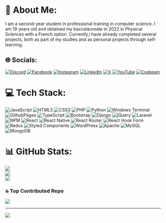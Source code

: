 # 💫 About Me:
I am a second-year student in professional training in computer science. I am 19 years old and obtained my baccalaureate in 2022 in Physical Sciences with a French option. Currently,I have already completed several projects, both as part of my studies and as personal projects through self-learning.






## 🌐 Socials:
[![Discord](https://img.shields.io/badge/Discord-%237289DA.svg?logo=discord&logoColor=white)](https://discord.gg/𝓟𝓻𝓸𝓶𝓲𝓼𝓼𝓲𝓸#0382) [![Facebook](https://img.shields.io/badge/Facebook-%231877F2.svg?logo=Facebook&logoColor=white)](https://facebook.com/ouad.taha) [![Instagram](https://img.shields.io/badge/Instagram-%23E4405F.svg?logo=Instagram&logoColor=white)](https://instagram.com/taha_ouad) [![LinkedIn](https://img.shields.io/badge/LinkedIn-%230077B5.svg?logo=linkedin&logoColor=white)](www.linkedin.com/in/taha-ouad) [![X](https://img.shields.io/badge/X-black.svg?logo=X&logoColor=white)](https://x.com/@OuadTaha1) [![YouTube](https://img.shields.io/badge/YouTube-%23FF0000.svg?logo=YouTube&logoColor=white)](https://youtube.com/@Tahaouad) [![Codepen](https://img.shields.io/badge/Codepen-000000?style=for-the-badge&logo=codepen&logoColor=white)](https://codepen.io/@Taha-Ouad) 

# 💻 Tech Stack:
![JavaScript](https://img.shields.io/badge/javascript-%23323330.svg?style=for-the-badge&logo=javascript&logoColor=%23F7DF1E) ![HTML5](https://img.shields.io/badge/html5-%23E34F26.svg?style=for-the-badge&logo=html5&logoColor=white) ![CSS3](https://img.shields.io/badge/css3-%231572B6.svg?style=for-the-badge&logo=css3&logoColor=white) ![PHP](https://img.shields.io/badge/php-%23777BB4.svg?style=for-the-badge&logo=php&logoColor=white) ![Python](https://img.shields.io/badge/python-3670A0?style=for-the-badge&logo=python&logoColor=ffdd54) ![Windows Terminal](https://img.shields.io/badge/Windows%20Terminal-%234D4D4D.svg?style=for-the-badge&logo=windows-terminal&logoColor=white) ![GithubPages](https://img.shields.io/badge/github%20pages-121013?style=for-the-badge&logo=github&logoColor=white) ![TypeScript](https://img.shields.io/badge/typescript-%23007ACC.svg?style=for-the-badge&logo=typescript&logoColor=white) ![Bootstrap](https://img.shields.io/badge/bootstrap-%238511FA.svg?style=for-the-badge&logo=bootstrap&logoColor=white) ![Django](https://img.shields.io/badge/django-%23092E20.svg?style=for-the-badge&logo=django&logoColor=white) ![jQuery](https://img.shields.io/badge/jquery-%230769AD.svg?style=for-the-badge&logo=jquery&logoColor=white) ![Laravel](https://img.shields.io/badge/laravel-%23FF2D20.svg?style=for-the-badge&logo=laravel&logoColor=white) ![NPM](https://img.shields.io/badge/NPM-%23CB3837.svg?style=for-the-badge&logo=npm&logoColor=white) ![React](https://img.shields.io/badge/react-%2320232a.svg?style=for-the-badge&logo=react&logoColor=%2361DAFB) ![React Native](https://img.shields.io/badge/react_native-%2320232a.svg?style=for-the-badge&logo=react&logoColor=%2361DAFB) ![React Router](https://img.shields.io/badge/React_Router-CA4245?style=for-the-badge&logo=react-router&logoColor=white) ![React Hook Form](https://img.shields.io/badge/React%20Hook%20Form-%23EC5990.svg?style=for-the-badge&logo=reacthookform&logoColor=white) ![Redux](https://img.shields.io/badge/redux-%23593d88.svg?style=for-the-badge&logo=redux&logoColor=white) ![Styled Components](https://img.shields.io/badge/styled--components-DB7093?style=for-the-badge&logo=styled-components&logoColor=white) ![WordPress](https://img.shields.io/badge/WordPress-%23117AC9.svg?style=for-the-badge&logo=WordPress&logoColor=white) ![Apache](https://img.shields.io/badge/apache-%23D42029.svg?style=for-the-badge&logo=apache&logoColor=white) ![MySQL](https://img.shields.io/badge/mysql-%2300000f.svg?style=for-the-badge&logo=mysql&logoColor=white) ![MongoDB](https://img.shields.io/badge/MongoDB-%234ea94b.svg?style=for-the-badge&logo=mongodb&logoColor=white)
# 📊 GitHub Stats:
![](https://github-readme-stats.vercel.app/api?username=Tahaouad&theme=dark&hide_border=false&include_all_commits=false&count_private=true)<br/>
![](https://github-readme-streak-stats.herokuapp.com/?user=Tahaouad&theme=dark&hide_border=false)<br/>
![](https://github-readme-stats.vercel.app/api/top-langs/?username=Tahaouad&theme=dark&hide_border=false&include_all_commits=false&count_private=true&layout=compact)

### 🔝 Top Contributed Repo
![](https://github-contributor-stats.vercel.app/api?username=Tahaouad&limit=5&theme=onedark&combine_all_yearly_contributions=true)

---
[![](https://visitcount.itsvg.in/api?id=Tahaouad&icon=5&color=3)](https://visitcount.itsvg.in)

<!-- Proudly created with GPRM ( https://gprm.itsvg.in ) -->
